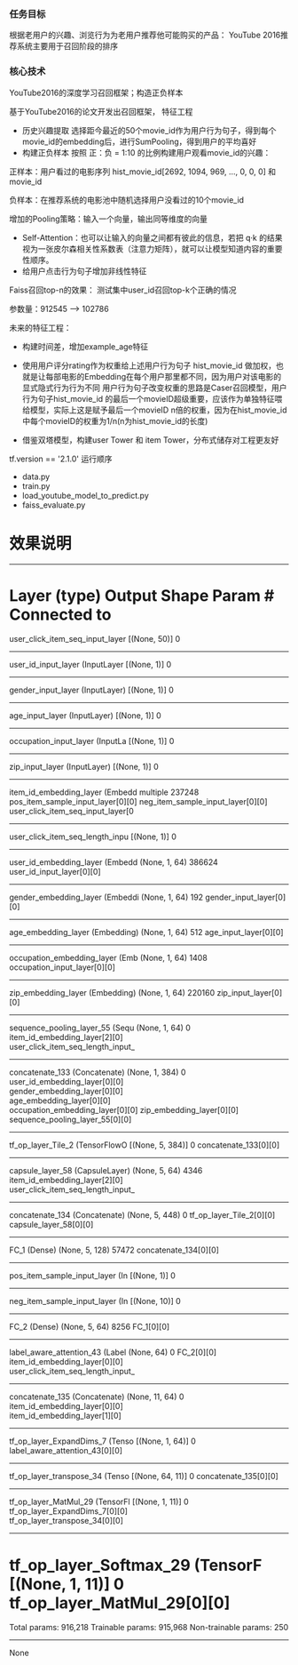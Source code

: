 
### 任务目标
根据老用户的兴趣、浏览行为为老用户推荐他可能购买的产品： YouTube 2016推荐系统主要用于召回阶段的排序

### 核心技术
YouTube2016的深度学习召回框架；构造正负样本


基于YouTube2016的论文开发出召回框架，
特征工程
* 历史兴趣提取
选择距今最近的50个movie_id作为用户行为句子，得到每个movie_id的embedding后，进行SumPooling，得到用户的平均喜好
* 构建正负样本
按照 正：负 = 1:10 的比例构建用户观看movie_id的兴趣：

正样本：用户看过的电影序列 hist_movie_id[2692, 1094,  969, ...,    0,    0,    0] 和 movie_id

负样本：在推荐系统的电影池中随机选择用户没看过的10个movie_id

增加的Pooling策略：输入一个向量，输出同等维度的向量
* Self-Attention：也可以让输入的向量之间都有彼此的信息，若把 q·k 的结果视为一张皮尔森相关性系数表（注意力矩阵），就可以让模型知道内容的重要性顺序。
* 给用户点击行为句子增加非线性特征

Faiss召回top-n的效果：
测试集中user_id召回top-k个正确的情况

参数量：912545 --> 102786

未来的特征工程：
* 构建时间差，增加example_age特征

* 使用用户评分rating作为权重给上述用户行为句子 hist_movie_id 做加权，也就是让每部电影的Embedding在每个用户那里都不同，因为用户对该电影的显式隐式行为行为不同
用户行为句子改变权重的思路是Caser召回模型，用户行为句子hist_movie_id 的最后一个movieID超级重要，应该作为单独特征喂给模型，实际上这是赋予最后一个movieID n倍的权重，因为在hist_movie_id中每个movieID的权重为1/n(n为hist_movie_id的长度)

* 借鉴双塔模型，构建user Tower 和 item Tower，分布式储存对工程更友好


tf.version == '2.1.0'
运行顺序
* data.py
* train.py
* load_youtube_model_to_predict.py
* faiss_evaluate.py

# 效果说明


__________________________________________________________________________________________________
Layer (type)                    Output Shape         Param #     Connected to                     
==================================================================================================
user_click_item_seq_input_layer [(None, 50)]         0                                            
__________________________________________________________________________________________________
user_id_input_layer (InputLayer [(None, 1)]          0                                            
__________________________________________________________________________________________________
gender_input_layer (InputLayer) [(None, 1)]          0                                            
__________________________________________________________________________________________________
age_input_layer (InputLayer)    [(None, 1)]          0                                            
__________________________________________________________________________________________________
occupation_input_layer (InputLa [(None, 1)]          0                                            
__________________________________________________________________________________________________
zip_input_layer (InputLayer)    [(None, 1)]          0                                            
__________________________________________________________________________________________________
item_id_embedding_layer (Embedd multiple             237248      pos_item_sample_input_layer[0][0]
                                                                 neg_item_sample_input_layer[0][0]
                                                                 user_click_item_seq_input_layer[0
__________________________________________________________________________________________________
user_click_item_seq_length_inpu [(None, 1)]          0                                            
__________________________________________________________________________________________________
user_id_embedding_layer (Embedd (None, 1, 64)        386624      user_id_input_layer[0][0]        
__________________________________________________________________________________________________
gender_embedding_layer (Embeddi (None, 1, 64)        192         gender_input_layer[0][0]         
__________________________________________________________________________________________________
age_embedding_layer (Embedding) (None, 1, 64)        512         age_input_layer[0][0]            
__________________________________________________________________________________________________
occupation_embedding_layer (Emb (None, 1, 64)        1408        occupation_input_layer[0][0]     
__________________________________________________________________________________________________
zip_embedding_layer (Embedding) (None, 1, 64)        220160      zip_input_layer[0][0]            
__________________________________________________________________________________________________
sequence_pooling_layer_55 (Sequ (None, 1, 64)        0           item_id_embedding_layer[2][0]    
                                                                 user_click_item_seq_length_input_
__________________________________________________________________________________________________
concatenate_133 (Concatenate)   (None, 1, 384)       0           user_id_embedding_layer[0][0]    
                                                                 gender_embedding_layer[0][0]     
                                                                 age_embedding_layer[0][0]        
                                                                 occupation_embedding_layer[0][0] 
                                                                 zip_embedding_layer[0][0]        
                                                                 sequence_pooling_layer_55[0][0]  
__________________________________________________________________________________________________
tf_op_layer_Tile_2 (TensorFlowO [(None, 5, 384)]     0           concatenate_133[0][0]            
__________________________________________________________________________________________________
capsule_layer_58 (CapsuleLayer) (None, 5, 64)        4346        item_id_embedding_layer[2][0]    
                                                                 user_click_item_seq_length_input_
__________________________________________________________________________________________________
concatenate_134 (Concatenate)   (None, 5, 448)       0           tf_op_layer_Tile_2[0][0]         
                                                                 capsule_layer_58[0][0]           
__________________________________________________________________________________________________
FC_1 (Dense)                    (None, 5, 128)       57472       concatenate_134[0][0]            
__________________________________________________________________________________________________
pos_item_sample_input_layer (In [(None, 1)]          0                                            
__________________________________________________________________________________________________
neg_item_sample_input_layer (In [(None, 10)]         0                                            
__________________________________________________________________________________________________
FC_2 (Dense)                    (None, 5, 64)        8256        FC_1[0][0]                       
__________________________________________________________________________________________________
label_aware_attention_43 (Label (None, 64)           0           FC_2[0][0]                       
                                                                 item_id_embedding_layer[0][0]    
                                                                 user_click_item_seq_length_input_
__________________________________________________________________________________________________
concatenate_135 (Concatenate)   (None, 11, 64)       0           item_id_embedding_layer[0][0]    
                                                                 item_id_embedding_layer[1][0]    
__________________________________________________________________________________________________
tf_op_layer_ExpandDims_7 (Tenso [(None, 1, 64)]      0           label_aware_attention_43[0][0]   
__________________________________________________________________________________________________
tf_op_layer_transpose_34 (Tenso [(None, 64, 11)]     0           concatenate_135[0][0]            
__________________________________________________________________________________________________
tf_op_layer_MatMul_29 (TensorFl [(None, 1, 11)]      0           tf_op_layer_ExpandDims_7[0][0]   
                                                                 tf_op_layer_transpose_34[0][0]   
__________________________________________________________________________________________________
tf_op_layer_Softmax_29 (TensorF [(None, 1, 11)]      0           tf_op_layer_MatMul_29[0][0]      
==================================================================================================
Total params: 916,218
Trainable params: 915,968
Non-trainable params: 250
__________________________________________________________________________________________________
None
